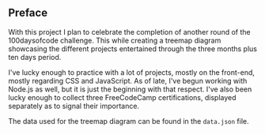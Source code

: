 <!-- Link to the work-in-progress pen right [here](). -->

## Preface

With this project I plan to celebrate the completion of another round of the 100daysofcode challenge. This while creating a treemap diagram showcasing the different projects entertained through the three months plus ten days period.

I've lucky enough to practice with a lot of projects, mostly on the front-end, mostly regarding CSS and JavaScript. As of late, I've begun working with Node.js as well, but it is just the beginning with that respect. I've also been lucky enough to collect three FreeCodeCamp certifications, displayed separately as to signal their importance.

The data used for the treemap diagram can be found in the `data.json` file.